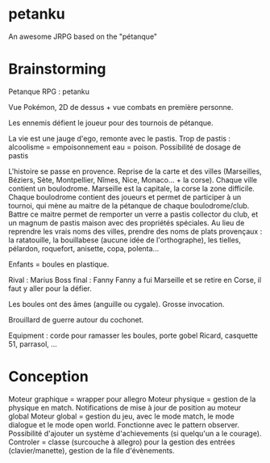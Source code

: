 # petanku
An awesome JRPG based on the "pétanque"

# Brainstorming

Petanque RPG : petanku

Vue Pokémon, 2D de dessus + vue combats en première personne.

Les ennemis défient le joueur pour des tournois de pétanque.

La vie est une jauge d'ego, remonte avec le pastis.
Trop de pastis : alcoolisme = empoisonnement
eau = poison.
Possibilité de dosage de pastis

L'histoire se passe en provence. Reprise de la carte et des villes (Marseilles, Béziers, Sète, Montpellier, Nîmes, Nice, Monaco... + la corse). Chaque ville contient un boulodrome. Marseille est la capitale, la corse la zone difficile.
Chaque boulodrome contient des joueurs et permet de participer à un tournoi, qui mène au maitre de la pétanque de chaque boulodrome/club. Battre ce maitre permet de remporter un verre a pastis collector du club, et un magnum de pastis maison avec des propriétés spéciales.
Au lieu de reprendre les vrais noms des villes, prendre des noms de plats provençaux : la ratatouille, la bouillabese (aucune idée de l'orthographe), les tielles, pélardon, roquefort, anisette, copa, polenta...

Enfants = boules en plastique.

Rival : Marius
Boss final : Fanny
Fanny a fui Marseille et se retire en Corse, il faut y aller pour la défier.

Les boules ont des âmes (anguille ou cygale). Grosse invocation.

Brouillard de guerre autour du cochonet.

Equipment : corde pour ramasser les boules, porte gobel Ricard, casquette 51, parrasol, ...


# Conception

Moteur graphique = wrapper pour allegro
Moteur physique = gestion de la physique en match. Notifications de mise à jour de position au moteur global
Moteur global = gestion du jeu, avec le mode match, le mode dialogue et le mode open world. Fonctionne avec le pattern observer. Possibilité d'ajouter un système d'achievements (si quelqu'un a le courage).
Controler = classe (surcouche à allegro) pour la gestion des entrées (clavier/manette), gestion de la file d'évènements.
